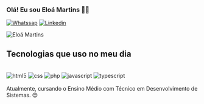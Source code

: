 ### Olá! Eu sou Eloá Martins 🖐🏻

[![Whatssap](https://img.shields.io/badge/WhatsApp-25D366?style=for-the-badge&logo=whatsapp&logoColor=Black)](https://wa.me/5519999996710)
[![Linkedin](https://img.shields.io/badge/LinkedIn-0077B5?style=for-the-badge&logo=linkedin&logoColor=white)](https://www.linkedin.com/in/elo%C3%A1-martins-barreiros-14b628277/)


![Eloá Martins](https://github-readme-stats.vercel.app/api?username=eloa130906&show_icons=true&theme=radical)

## Tecnologias que uso no meu dia 

<div style="display: inline_block"><br/>
    <img align="center" alt="html5" src="https://img.shields.io/badge/HTML5-E34F26?style=for-the-badge&logo=html5&logoColor=white"/>
    <img align="center" alt="css" src="https://img.shields.io/badge/CSS3-1572B6?style=for-the-badge&logo=css3&logoColor=white"/>
    <img align="center" alt="php" src="https://img.shields.io/badge/PHP-777BB4?style=for-the-badge&logo=php&logoColor=white"/>
    <img align="center" alt="javascript" src="https://img.shields.io/badge/JavaScript-323330?style=for-the-badge&logo=javascript&logoColor=F7DF1E"/>
    <img align="center" alt="typescript" src="https://img.shields.io/badge/TypeScript-007ACC?style=for-the-badge&logo=typescript&logoColor=white"/>
    
</div>  
<br>
Atualmente, cursando o Ensino Médio com Técnico em Desenvolvimento de Sistemas. 😊
